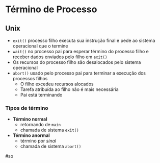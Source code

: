 
# Término de Processo

## Unix

- `exit()` processo filho executa sua instrução final e pede ao sistema operacional que o termine
- `wait()` no processo pai para esperar término do processo filho e receber dados enviados pelo filho em `exit()`
- Os recursos do processo filho são desalocados pelo sistema operacional
- `abort()` usado pelo processo pai para terminar a execução dos processos filhos
	- O filho excedeu recursos alocados
	- Tarefa atribuída ao filho não é mais necessária
	- Pai está terminando

### Tipos de término

- **Término normal**
	- retornando de `main`
	- chamada de sistema `exit()`
- **Término anormal**
	- término por *sinal*
	- chamada de sistema `abort()`

#so

